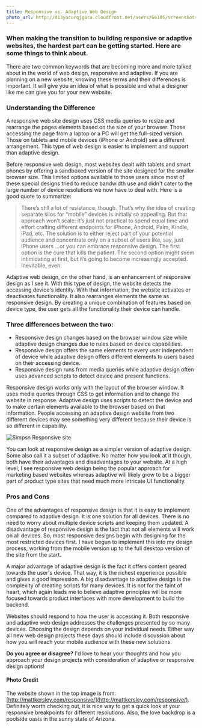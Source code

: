 ```yaml
---
title: Responsive vs. Adaptive Web Design
photo_url: http://d13yacurqjgara.cloudfront.net/users/66105/screenshots/1457275/site_updates.png
---
```


### When making the transition to building responsive or adaptive websites, the hardest part can be getting started. Here are some things to think about.

There are two common keywords that are becoming more and more talked about in the world of web design, responsive and adaptive. If you are planning on a new website, knowing these terms and their differences is important. It will give you an idea of what is possible and what a designer like me can give you for your new website.

### Understanding the Difference

A responsive web site design uses CSS media queries to resize and rearrange the pages elements based on the size of your browser. Those accessing the page from a laptop or a PC will get the full-sized version. Those on tablets and mobile devices (iPhone or Android) see a different arrangement. This type of web design is easier to implement and support than adaptive design.

Before responsive web design, most websites dealt with tablets and smart phones by offering a sandboxed version of the site designed for the smaller browser size. This limited options available to those users since most of these special designs tried to reduce bandwidth use and didn't cater to the large number of device resolutions we now have to deal with. Here is a good quote to summarize:

> There’s still a lot of resistance, though. That’s why the idea of creating separate silos for “mobile” devices is initially so appealing. But that approach won’t scale: it’s just not practical to spend equal time and effort crafting different endpoints for iPhone, Android, Palm, Kindle, iPad, etc. The solution is to either reject part of your potential audience and concentrate only on a subset of users like, say, just iPhone users …or you can embrace responsive design. The first option is the cure that kills the patient. The second option might seem intimidating at first, but it’s going to become increasingly accepted. Inevitable, even.

Adaptive web design, on the other hand, is an enhancement of responsive design as I see it. With this type of design, the website detects the accessing device's identity. With that information, the website activates or deactivates functionality. It also rearranges elements the same as responsive design. By creating a unique combination of features based on device type, the user gets all the functionality their device can handle.

### Three differences between the two:

- Responsive design changes based on the browser window size while adaptive design changes due to rules based on device capabilities.
- Responsive design offers the same elements to every user independent of device while adaptive design offers different elements to users based on their accessing device.
- Responsive design runs from media queries while adaptive design often uses advanced scripts to detect device and present functions.

Responsive design works only with the layout of the browser window. It uses media queries through CSS to get information and to change the website in response. Adaptive design uses scripts to detect the device and to make certain elements available to the browser based on that information. People accessing an adaptive design website from two different devices may see something very different because their device is so different in capability.

![Simpsn Responsive site](http://static.simp.sn/assets/responsivedesign2.jpg)

You can look at responsive design as a simpler version of adaptive design. Some also call it a subset of adaptive. No matter how you look at it though, both have their advantages and disadvantages to your website. At a high level, I see responsive web design being the popular approach for marketing based websites whereas adaptive will likely grow to be a bigger part of product type sites that need much more intricate UI functionality.

### Pros and Cons

One of the advantages of responsive design is that it is easy to implement compared to adaptive design. It is one solution for all devices. There is no need to worry about multiple device scripts and keeping them updated. A disadvantage of responsive design is the fact that not all elements will work on all devices. So, most responsive designs begin with designing for the most restricted devices first. I have begun to implement this into my design process, working from the mobile version up to the full desktop version of the site from the start.

A major advantage of adaptive design is the fact it offers content geared towards the user's device. That way, it is the richest experience possible and gives a good impression. A big disadvantage to adaptive design is the complexity of creating scripts for many devices. It is not for the faint of heart, which again leads me to believe adaptive principles will be more focused towards product interfaces with more development to build the backend.

Websites should respond to how the user is accessing it. Both responsive and adaptive web design addresses the challenges presented by so many devices. Choosing the design depends on your individual needs. Either way all new web design projects these days should include discussion about how you will reach your mobile audience with these new solutions.

**Do you agree or disagree?** I'd love to hear your thoughts and how you approach your design projects with consideration of adaptive or responsive design options!

#### Photo Credit

The website shown in the top image is from: [http://mattkersley.com/responsive/](http://mattkersley.com/responsive/). Definitely worth checking out, it is nice way to get a quick look at your responsive breakpoints for different resolutions. Also, the love backdrop is a poolside oasis in the sunny state of Arizona.

